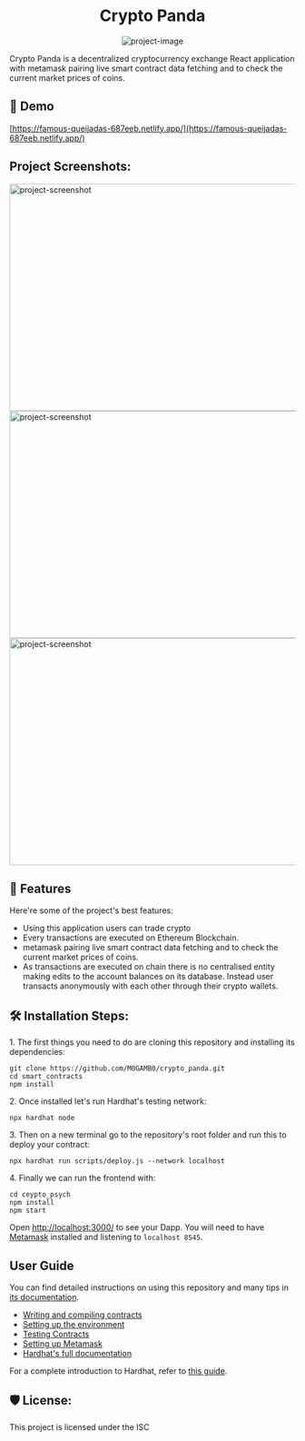<h1 align="center" id="title">Crypto Panda</h1>

<p align="center"><img src="https://socialify.git.ci/M0GAMB0/crypto_panda/image?font=KoHo&amp;name=1&amp;owner=1&amp;pattern=Solid&amp;theme=Light" alt="project-image"></p>

<p id="description">Crypto Panda is a decentralized cryptocurrency exchange React application with metamask pairing live smart contract data fetching and to check the current market prices of coins.</p>

<h2>🚀 Demo</h2>

[https://famous-queijadas-687eeb.netlify.app/](https://famous-queijadas-687eeb.netlify.app/)

<h2>Project Screenshots:</h2>

<img src="https://i.pinimg.com/originals/87/5c/94/875c941631be00056a8c77d906e87033.jpg" alt="project-screenshot" width="800" height="400/">

<img src="https://i.pinimg.com/originals/4e/f2/28/4ef228e0ef3c19ccc138f21d5fdea0f0.jpg" alt="project-screenshot" width="800" height="400/">

<img src="https://i.pinimg.com/originals/2f/c9/f5/2fc9f535a0559fda1083abacafdc7e40.jpg" alt="project-screenshot" width="800" height="400/">

  
  
<h2>🧐 Features</h2>

Here're some of the project's best features:

*   Using this application users can trade crypto
*   Every transactions are executed on Ethereum Blockchain.
*   metamask pairing live smart contract data fetching and to check the current market prices of coins.
*   As transactions are executed on chain there is no centralised entity making edits to the account balances on its database. Instead user transacts anonymously with each other through their crypto wallets.

<h2>🛠️ Installation Steps:</h2>

<p>1. The first things you need to do are cloning this repository and installing its dependencies:</p>

```
git clone https://github.com/M0GAMB0/crypto_panda.git
cd smart_contracts
npm install

```

<p>2. Once installed let's run Hardhat's testing network:</p>

```
npx hardhat node
```

<p>3. Then on a new terminal go to the repository's root folder and run this to deploy your contract:</p>

```
npx hardhat run scripts/deploy.js --network localhost
```

<p>4. Finally we can run the frontend with:</p>

```
cd ceypto_psych
npm install
npm start
```
Open [http://localhost:3000/](http://localhost:3000/) to see your Dapp. You will
need to have [Metamask](https://metamask.io) installed and listening to
`localhost 8545`.

## User Guide

You can find detailed instructions on using this repository and many tips in [its documentation](https://hardhat.org/tutorial).

- [Writing and compiling contracts](https://hardhat.org/tutorial/writing-and-compiling-contracts/)
- [Setting up the environment](https://hardhat.org/tutorial/setting-up-the-environment/)
- [Testing Contracts](https://hardhat.org/tutorial/testing-contracts/)
- [Setting up Metamask](https://hardhat.org/tutorial/boilerplate-project#how-to-use-it)
- [Hardhat's full documentation](https://hardhat.org/docs/)

For a complete introduction to Hardhat, refer to [this guide](https://hardhat.org/getting-started/#overview).

<h2>🛡️ License:</h2>

This project is licensed under the ISC
